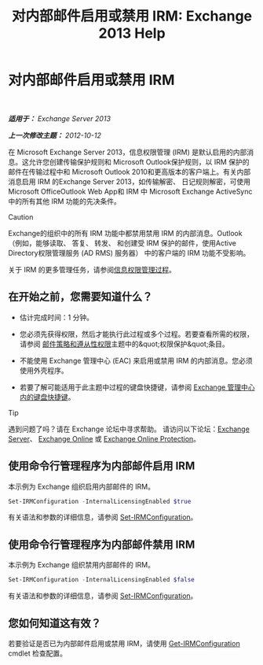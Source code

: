﻿---
title: '对内部邮件启用或禁用 IRM: Exchange 2013 Help'
TOCTitle: 对内部邮件启用或禁用 IRM
ms:assetid: a6a17f57-5304-41f1-954d-7301857d54a1
ms:mtpsurl: https://technet.microsoft.com/zh-cn/library/Bb124077(v=EXCHG.150)
ms:contentKeyID: 50491259
ms.date: 05/21/2018
mtps_version: v=EXCHG.150
ms.translationtype: MT
---

# 对内部邮件启用或禁用 IRM

 

_**适用于：** Exchange Server 2013_

_**上一次修改主题：** 2012-10-12_

在 Microsoft Exchange Server 2013，信息权限管理 (IRM) 是默认启用的内部消息。这允许您创建传输保护规则和 Microsoft Outlook保护规则，以 IRM 保护的邮件在传输过程中和 Microsoft Outlook 2010和更高版本的客户端上。有关内部消息启用 IRM 的Exchange Server 2013，如传输解密、 日记规则解密，可使用 Microsoft OfficeOutlook Web App和 IRM 中 Microsoft Exchange ActiveSync中的所有其他 IRM 功能的先决条件。

> [!CAUTION]  
> Exchange的组织中的所有 IRM 功能中都禁用禁用 IRM 的内部消息。Outlook （例如，能够读取、 答复、 转发、 和创建受 IRM 保护的邮件，使用Active Directory权限管理服务 (AD RMS) 服务器） 中的客户端的 IRM 功能不受影响。


关于 IRM 的更多管理任务，请参阅[信息权限管理过程](information-rights-management-procedures-exchange-2013-help.md)。

## 在开始之前，您需要知道什么？

  - 估计完成时间：1 分钟。

  - 您必须先获得权限，然后才能执行此过程或多个过程。若要查看所需的权限，请参阅 [邮件策略和遵从性权限](messaging-policy-and-compliance-permissions-exchange-2013-help.md)主题中的\&quot;权限保护\&quot;条目。

  - 不能使用 Exchange 管理中心 (EAC) 来启用或禁用 IRM 的内部消息。您必须使用外壳程序。

  - 若要了解可能适用于此主题中过程的键盘快捷键，请参阅 [Exchange 管理中心内的键盘快捷键](keyboard-shortcuts-in-the-exchange-admin-center-exchange-online-protection-help.md)。

> [!TIP]  
> 遇到问题了吗？请在 Exchange 论坛中寻求帮助。 请访问以下论坛：<a href="https://go.microsoft.com/fwlink/p/?linkid=60612">Exchange Server</a>、 <a href="https://go.microsoft.com/fwlink/p/?linkid=267542">Exchange Online</a> 或 <a href="https://go.microsoft.com/fwlink/p/?linkid=285351">Exchange Online Protection</a>。


## 使用命令行管理程序为内部邮件启用 IRM

本示例为 Exchange 组织启用内部邮件的 IRM。

```powershell
Set-IRMConfiguration -InternalLicensingEnabled $true
```

有关语法和参数的详细信息，请参阅 [Set-IRMConfiguration](https://technet.microsoft.com/zh-cn/library/dd979792\(v=exchg.150\))。

## 使用命令行管理程序为内部邮件禁用 IRM

本示例为 Exchange 组织禁用内部邮件的 IRM。

```powershell
Set-IRMConfiguration -InternalLicensingEnabled $false
```

有关语法和参数的详细信息，请参阅 [Set-IRMConfiguration](https://technet.microsoft.com/zh-cn/library/dd979792\(v=exchg.150\))。

## 您如何知道这有效？

若要验证是否已为内部邮件启用或禁用 IRM，请使用 [Get-IRMConfiguration](https://technet.microsoft.com/zh-cn/library/dd776120\(v=exchg.150\)) cmdlet 检查配置。

